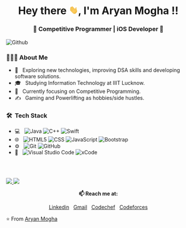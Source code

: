 <h1 align="center">Hey there <img src="https://raw.githubusercontent.com/ABSphreak/ABSphreak/master/gifs/Hi.gif" height="24">, I'm Aryan Mogha !!</h1>
<h3 align="center">🚀 Competitive Programmer | iOS Developer 🚀</h3>
<img width="35%" align="center" alt="Github" src="https://user-images.githubusercontent.com/48678280/88862734-4903af80-d201-11ea-968b-9c939d88a37c.gif" />
<div align="left"> 
  <h3> 👨🏻‍💻 About Me </h3>

  - 🤔 &nbsp; Exploring new technologies, improving DSA skills and developing software solutions.
  - 🎓 &nbsp; Studying Information Technology at IIIT Lucknow.
  - 💼 &nbsp; Currently focusing on Competitive Programming.
  - ✍️ &nbsp; Gaming and Powerlifting as hobbies/side hustles.  
</div> 

<h3> 🛠 &nbsp;Tech Stack</h3>

- 💻 &nbsp;
  ![Java](https://img.shields.io/badge/-Java-333333?style=flat&logo=Java&logoColor=007396)
  ![C++](https://img.shields.io/badge/-C++-333333?style=flat&logo=C%2B%2B&logoColor=00599C)
  ![Swift](https://img.shields.io/badge/Swift-FA7343?style=for-the-badge&logo=swift&logoColor=white)
- 🌐 &nbsp;
  ![HTML5](https://img.shields.io/badge/-HTML5-333333?style=flat&logo=HTML5)
  ![CSS](https://img.shields.io/badge/-CSS-333333?style=flat&logo=CSS3&logoColor=1572B6)
  ![JavaScript](https://img.shields.io/badge/-JavaScript-333333?style=flat&logo=javascript)
  ![Bootstrap](https://img.shields.io/badge/-Bootstrap-333333?style=flat&logo=bootstrap&logoColor=563D7C)
- ⚙️ &nbsp;
  ![Git](https://img.shields.io/badge/-Git-333333?style=flat&logo=git)
  ![GitHub](https://img.shields.io/badge/-GitHub-333333?style=flat&logo=github)
- 🔧 &nbsp;
  ![Visual Studio Code](https://img.shields.io/badge/-Visual%20Studio%20Code-333333?style=flat&logo=visual-studio-code&logoColor=007ACC)
    ![xCode](https://img.shields.io/badge/Xcode-007ACC?style=for-the-badge&logo=Xcode&logoColor=white)
<br/>

<br>
<p>
  <a href="https://github.com/aryanmogha">
  <img height="180em" src="https://github-readme-stats.vercel.app/api?username=aryanmogha&theme=buefy&show_icons=true" />
  <img height="180em" src="https://github-readme-stats.vercel.app/api/top-langs/?username=aryanmogha&theme=buefy&layout=compact" />
</a>
</p>

<div align="center">
  
  **📫 Reach me at:**<br>

  [Linkedin](https://www.linkedin.com/in/aryan-mogha/)
  &nbsp;
  [Gmail](mailto:LIT2020023@iiitl.ac.in)
  &nbsp;
  [Codechef](https://www.codechef.com/users/sirius_3101)
  &nbsp;
  [Codeforces](https://codeforces.com/profile/aryanmogha)

</div>

⭐️ From [Aryan Mogha](https://github.com/aryanmogha)

